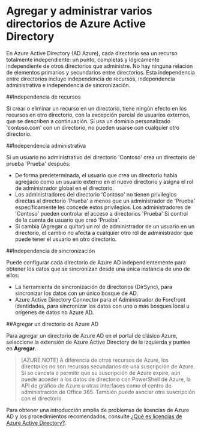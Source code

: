<properties
   pageTitle="Agregar y administrar varios directorios de Azure Active Directory | Microsoft Azure"
   description="Instrucciones y los procedimientos recomendados para agregar y administrar los directorios de Azure Active Directory, explicar directorios como recursos de totalmente independiente"
   services="active-directory"
   documentationCenter=""
   authors="curtand"
   manager="femila"
   editor=""/>

<tags
   ms.service="active-directory"
   ms.devlang="na"
   ms.topic="article"
   ms.tgt_pltfrm="na"
   ms.workload="identity"
   ms.date="08/23/2016"
   ms.author="curtand"/>

# <a name="add-and-manage-multiple-azure-active-directory-directories"></a>Agregar y administrar varios directorios de Azure Active Directory

En Azure Active Directory (AD Azure), cada directorio sea un recurso totalmente independiente: un punto, completas y lógicamente independiente de otros directorios que administre. No hay ninguna relación de elementos primarios y secundarios entre directorios. Esta independencia entre directorios incluye independencia de recursos, independencia administrativa e independencia de sincronización.

##<a name="resource-independence"></a>Independencia de recursos

Si crear o eliminar un recurso en un directorio, tiene ningún efecto en los recursos en otro directorio, con la excepción parcial de usuarios externos, que se describen a continuación. Si usa un dominio personalizado 'contoso.com' con un directorio, no pueden usarse con cualquier otro directorio.

##<a name="administrative-independence"></a>Independencia administrativa

Si un usuario no administrativo del directorio 'Contoso' crea un directorio de prueba 'Prueba' después:
- De forma predeterminada, el usuario que crea un directorio había agregado como un usuario externo en el nuevo directorio y asigna el rol de administrador global en el directorio.
- Los administradores del directorio 'Contoso' no tienen privilegios directas al directorio 'Prueba' a menos que un administrador de 'Prueba' específicamente les concede estos privilegios. Los administradores de 'Contoso' pueden controlar el acceso a directorios 'Prueba' Si control de la cuenta de usuario que creó 'Prueba'.
- Si cambia (Agregar o quitar) un rol de administrador de un usuario en un directorio, el cambio no afecta a cualquier otro rol de administrador que puede tener el usuario en otro directorio.

##<a name="synchronization-independence"></a>Independencia de sincronización

Puede configurar cada directorio de Azure AD independientemente para obtener los datos que se sincronizan desde una única instancia de uno de ellos:
  - La herramienta de sincronización de directorios (DirSync), para sincronizar los datos con un único bosque de AD.
  - Azure Active Directory Connector para el Administrador de Forefront identidades, para sincronizar los datos con uno o más bosques local u orígenes de datos no Azure AD.

##<a name="add-an-azure-ad-directory"></a>Agregar un directorio de Azure AD

Para agregar un directorio de Azure AD en el portal de clásico Azure, seleccione la extensión de Azure Active Directory de la izquierda y puntee en **Agregar**.

> [AZURE.NOTE]   A diferencia de otros recursos de Azure, los directorios no son recursos secundarios de una suscripción de Azure. Si se cancela o permitir que su suscripción de Azure expire, aún puede acceder a los datos de directorio con PowerShell de Azure, la API de gráfico de Azure u otras interfaces como el centro de administración de Office 365. También puede asociar otra suscripción con el directorio.

Para obtener una introducción amplia de problemas de licencias de Azure AD y los procedimientos recomendados, consulte [¿Qué es licencias de Azure Active Directory?](active-directory-licensing-what-is.md).
